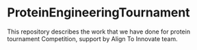 # ProteinEngineeringTournament
This repository describes the work that we have done for protein tournament Competition, support by Align To Innovate team.
